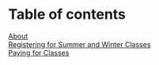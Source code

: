 # Table of contents

[About](about.md)  
[Registering for Summer and Winter Classes](winter-summer-registration.md)  
[Paying for Classes](paying-for-classes.md)  
 
